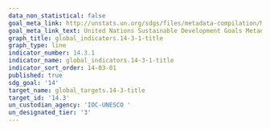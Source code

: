 ```yaml
---
data_non_statistical: false
goal_meta_link: http://unstats.un.org/sdgs/files/metadata-compilation/Metadata-Goal-14.pdf
goal_meta_link_text: United Nations Sustainable Development Goals Metadata (pdf 288kB)
graph_title: global_indicators.14-3-1-title
graph_type: line
indicator_number: 14.3.1
indicator_name: global_indicators.14-3-1-title
indicator_sort_order: 14-03-01
published: true
sdg_goal: '14'
target_name: global_targets.14-3-title
target_id: '14.3'
un_custodian_agency: 'IOC-UNESCO '
un_designated_tier: '3'
---
```

